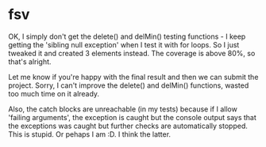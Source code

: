 # fsv

OK, I simply don't get the delete() and delMin() testing functions - I keep getting the 'sibling null exception' when I test it with for loops.
So I just tweaked it and created 3 elements instead. The coverage is above 80%, so that's alright.

Let me know if you're happy with the final result and then we can submit the project. Sorry, I can't improve the delete() and delMin() functions, wasted too much time on it already.

Also, the catch blocks are unreachable (in my tests) because if I allow 'failing arguments', the exception is caught but the console output says that the exceptions was caught but further checks are automatically stopped. This is stupid. Or pehaps I am :D. I think the latter.
